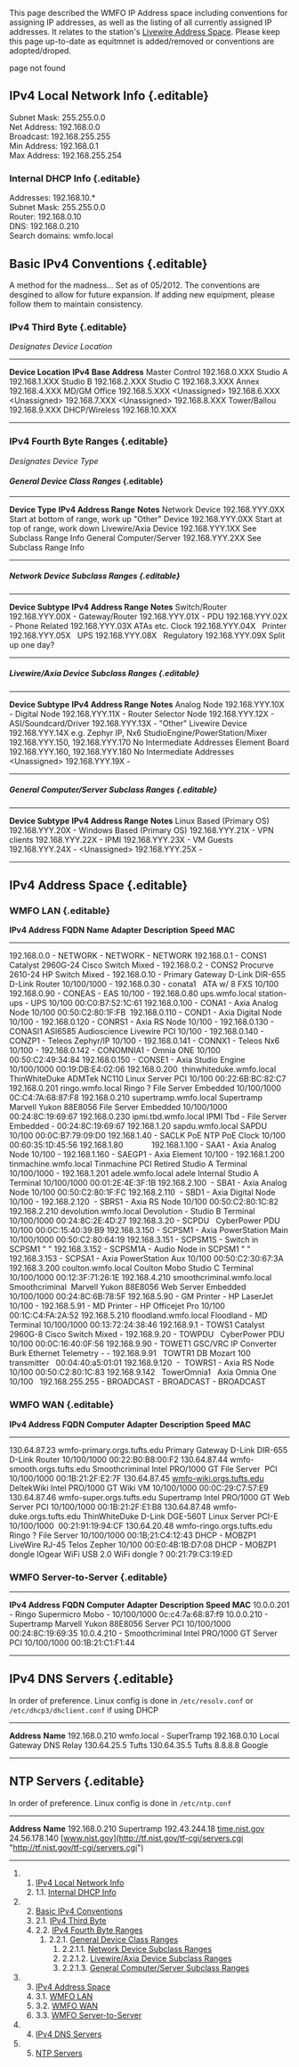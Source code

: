 This page described the WMFO IP Address space including conventions for
assigning IP addresses, as well as the listing of all currently assigned
IP addresses. It relates to the station's [Livewire Address
Space](https://wiki.wmfo.org/index.php?title=Operations/Diagrams_%26_Tables/LW_Address_Space "LW Address Space").
Please keep this page up-to-date as equitmnet is added/removed or
conventions are adopted/droped.

page not found

IPv4 Local Network Info {.editable}
-----------------------

Subnet Mask: 255.255.0.0\
 Net Address: 192.168.0.0\
 Broadcast: 192.168.255.255\
 Min Address: 192.168.0.1\
 Max Address: 192.168.255.254

### Internal DHCP Info {.editable}

Addresses: 192.168.10.\*\
 Subnet Mask: 255.255.0.0\
 Router: 192.168.0.10\
 DNS: 192.168.0.210\
 Search domains: wmfo.local

Basic IPv4 Conventions {.editable}
----------------------

A method for the madness... Set as of 05/2012. The conventions are
desgined to allow for future expansion. If adding new equipment, please
follow them to maintain consistency.

### IPv4 Third Byte {.editable}

*Designates Device Location*

  --------------------- -----------------------
  **Device Location**   **IPv4 Base Address**
  Master Control        192.168.0.XXX
  Studio A              192.168.1.XXX
  Studio B              192.168.2.XXX
  Studio C              192.168.3.XXX
  Annex                 192.168.4.XXX
  MD/GM Office          192.168.5.XXX
  \<Unassigned\>        192.168.6.XXX
  \<Unassigned\>        192.168.7.XXX
  \<Unassigned\>        192.168.8.XXX
  Tower/Ballou          192.168.9.XXX
  DHCP/Wireless         192.168.10.XXX
  --------------------- -----------------------

### IPv4 Fourth Byte Ranges {.editable}

*Designates Device Type*

#### *General Device Class Ranges* {.editable}

  ------------------------- ------------------------ -----------------------------------
  **Device Type**           **IPv4 Address Range**   **Notes**
  Network Device            192.168.YYY.0XX          Start at bottom of range, work up
  "Other" Device            192.168.YYY.0XX          Start at top of range, work down
  Livewire/Axia Device      192.168.YYY.1XX          See Subclass Range Info
  General Computer/Server   192.168.YYY.2XX          See Subclass Range Info
  ------------------------- ------------------------ -----------------------------------

##### Network Device Subclass Ranges {.editable}

  -------------------- ------------------------ -------------------
  **Device Subtype**   **IPv4 Address Range**   **Notes**
  Switch/Router        192.168.YYY.00X          -
  Gateway/Router       192.168.YYY.01X          -
  PDU                  192.168.YYY.02X          -
  Phone Related        192.168.YYY.03X          ATAs etc.
  Clock                192.168.YYY.04X           
  Printer              192.168.YYY.05X           
  UPS                  192.168.YYY.08X           
  Regulatory           192.168.YYY.09X          Split up one day?
  -------------------- ------------------------ -------------------

##### Livewire/Axia Device Subclass Ranges {.editable}

  --------------------------------- ---------------------------------- ---------------------------
  **Device Subtype**                **IPv4 Address Range**             **Notes**
  Analog Node                       192.168.YYY.10X                    -
  Digital Node                      192.168.YYY.11X                    -
  Router Selector Node              192.168.YYY.12X                    -
  ASI/Soundcard/Driver              192.168.YYY.13X                    -
  "Other" Livewire Device           192.168.YYY.14X                    e.g. Zephyr IP, Nx6
  StudioEngine/PowerStation/Mixer   192.168.YYY.150, 192.168.YYY.170   No Intermediate Addresses
  Element Board                     192.168.YYY.160, 192.168.YYY.180   No Intermediate Addresses
  \<Unassigned\>                    192.168.YYY.19X                    -
  --------------------------------- ---------------------------------- ---------------------------

##### General Computer/Server Subclass Ranges {.editable}

  ---------------------------- ------------------------ -----------
  **Device Subtype**           **IPv4 Address Range**   **Notes**
  Linux Based (Primary OS)     192.168.YYY.20X          -
  Windows Based (Primary OS)   192.168.YYY.21X          -
  VPN clients                  192.168.YYY.22X          -
  IPMI                         192.168.YYY.23X          -
  VM Guests                    192.168.YYY.24X          -
  \<Unassigned\>               192.168.YYY.25X          -
  ---------------------------- ------------------------ -----------

IPv4 Address Space {.editable}
------------------

### WMFO LAN {.editable}

  **IPv4 Address**   **FQDN**                    **Name**          **Adapter**              **Description**             **Speed**     **MAC**
  ------------------ --------------------------- ----------------- ------------------------ --------------------------- ------------- --------------------
  192.168.0.0        -                           NETWORK           -                        NETWORK                     -             NETWORK
  192.168.0.1        -                           CONS1             Catalyst 2960G-24        Cisco Switch                Mixed         -
  192.168.0.2        -                           CONS2             Procurve 2610-24         HP Switch                   Mixed         -
  192.168.0.10       -                           Primary Gateway   D-Link DIR-655           D-Link Router               10/100/1000   -
  192.168.0.30       -                           conata1                                    ATA w/ 8 FXS                10/100         
  192.168.0.90       -                           CONEAS            -                        EAS                         10/100        -
  192.168.0.80       ups.wmfo.local              station-ups       -                        UPS                         10/100        00:C0:B7:52:1C:61
  192.168.0.100      -                           CONA1             -                        Axia Analog Node            10/100        00:50:C2:80:1F:FB 
  192.168.0.110      -                           COND1             -                        Axia Digital Node           10/100        -
  192.168.0.120      -                           CONRS1            -                        Axia RS Node                10/100        -
  192.168.0.130      -                           CONASI1           ASI6585                  Audioscience Livewire PCI   10/100        -
  192.168.0.140      -                           CONZP1            -                        Teleos Zephyr/IP            10/100        -
  192.168.0.141      -                           CONNX1            -                        Teleos Nx6                  10/100        -
  192.168.0.142      -                           CONOMNIA1         -                        Omnia ONE                   10/100        00:50:C2:49:34:84
  192.168.0.150      -                           CONSE1            -                        Axia Studio Engine          10/100/1000   00:19:DB:E4:02:06
  192.168.0.200      thinwhiteduke.wmfo.local    ThinWhiteDuke     ADMTek NC110             Linux Server PCI            10/100        00:22:6B:BC:82:C7
  192.168.0.201      ringo.wmfo.local            Ringo             ?                        File Server Embedded        10/100/1000   0C:C4:7A:68:87:F8
  192.168.0.210      supertramp.wmfo.local       Supertramp        Marvell Yukon 88E8056    File Server Embedded        10/100/1000   00:24:8C:19:69:67
  192.168.0.230      ipmi.tbd.wmfo.local         IPMI Tbd          -                        File Server Embedded        -             00:24:8C:19:69:67
  192.168.1.20       sapdu.wmfo.local            SAPDU                                                                  10/100        00:0C:B7:79:09:D0
  192.168.1.40       -                           SACLK             PoE                      NTP PoE Clock               10/100        00:60:35:1D:45:56
  192.168.1.80                                                                                                                         
  192.168.1.100      -                           SAA1              -                        Axia Analog Node            10/100        -
  192.168.1.160      -                           SAEGP1            -                        Axia Element                10/100        -
  192.168.1.200      tinmachine.wmfo.local       Tinmachine        PCI                      Retired Studio A Terminal   10/100/1000   -
  192.168.1.201      adele.wmfo.local            adele             Internal                 Studio A Terminal           10/100/1000   00:01:2E:4E:3F:1B
  192.168.2.100       -                          SBA1              -                        Axia Analog Node            10/100        00:50:C2:80:1F:FC
  192.168.2.110       -                          SBD1              -                        Axia Digital Node           10/100        -
  192.168.2.120       -                          SBRS1             -                        Axia RS Node                10/100        00:50:C2:80:1C:82
  192.168.2.210      devolution.wmfo.local       Devolution        -                        Studio B Terminal           10/100/1000   00:24:8C:2E:4D:27
  192.168.3.20       -                           SCPDU                                      CyberPower PDU              10/100        00:0C:15:40:39:B9
  192.168.3.150      -                           SCPSM1            -                        Axia PowerStation Main      10/100/1000   00:50:C2:80:64:19
  192.168.3.151      -                           SCPSM1S           -                        Switch in SCPSM1            "             "
  192.168.3.152      -                           SCPSM1A           -                        Audio Node in SCPSM1        "             "
  192.168.3.153      -                           SCPSA1            -                        Axia PowerStation Aux       10/100        00:50:C2:30:67:3A
  192.168.3.200      coulton.wmfo.local          Coulton           Mobo                     Studio C Terminal           10/100/1000   00:12:3F:71:26:1E
  192.168.4.210      smoothcriminal.wmfo.local   Smoothcriminal     Marvell Yukon 88E8056   Web Server Embedded         10/100/1000   00:24:8C:6B:78:5F
  192.168.5.90       -                           GM Printer        -                        HP LaserJet                 10/100        -
  192.168.5.91       -                           MD Printer        -                        HP Officejet Pro            10/100        00:1C:C4:FA:2A:52
  192.168.5.210      floodland.wmfo.local        Floodland         -                        MD Terminal                 10/100/1000   00:13:72:24:38:46
  192.168.9.1        -                           TOWS1             Catalyst 2960G-8         Cisco Switch                Mixed         -
  192.168.9.20       -                           TOWPDU                                     CyberPower PDU              10/100        00:0C:16:40:0F:56
  192.168.9.90       -                           TOWET1            GSC/VRC IP Converter     Burk Ethernet Telemetry     -             -
  192.168.9.91                                   TOWTR1            DB Mozart 100            transmitter                               00:04:40:a5:01:01
  192.168.9.120      -                            TOWRS1           -                        Axia RS Node                10/100        00:50:C2:80:1C:83
  192.168.9.142                                  TowerOmnia1                                Axia Omnia One              10/100         
  192.168.255.255    -                           BROADCAST         -                        BROADCAST                   -             BROADCAST

### WMFO WAN {.editable}

  **IPv4 Address**   **FQDN**                                                                                         **Computer**      **Adapter**           **Description**      **Speed**     **MAC**
  ------------------ ------------------------------------------------------------------------------------------------ ----------------- --------------------- -------------------- ------------- --------------------
  130.64.87.23       wmfo-primary.orgs.tufts.edu                                                                      Primary Gateway   D-Link DIR-655        D-Link Router        10/100/1000   00:22:B0:B8:00:F2
  130.64.87.44       wmfo-smooth.orgs.tufts.edu                                                                       Smoothcriminal    Intel PRO/1000 GT     File Server  PCI     10/100/1000   00:1B:21:2F:E2:7F
  130.64.87.45       [wmfo-wiki.orgs.tufts.edu](http://wmfo-wiki.orgs.tufts.edu "http://wmfo-wiki.orgs.tufts.edu/")   DeltekWiki        Intel PRO/1000 GT     Wiki VM              10/100/1000   00:0C:29:C7:57:E9
  130.64.87.46       wmfo-super.orgs.tufts.edu                                                                        Supertramp        Intel PRO/1000 GT     Web Server PCI       10/100/1000   00:1B:21:2F:E1:B8
  130.64.87.48       wmfo-duke.orgs.tufts.edu                                                                         ThinWhiteDuke     D-Link DGE-560T       Linux Server PCI-E   10/100/1000    00:21:91:19:94:CF
  130.64.20.48       wmfo-ringo.orgs.tufts.edu                                                                        Ringo             ?                     File Server          10/100/1000   00:1B;21:C4:12:43
  DHCP               -                                                                                                MOBZP1            LiveWire RJ-45        Telos Zepher         10/100        00:E0:4B:1B:D7:08
  DHCP               -                                                                                                MOBZP1 dongle     IOgear WiFi USB 2.0   WiFi dongle          ?             00:21:79:C3:19:ED

### WMFO Server-to-Server {.editable}

  ------------------ ---------- ---------------- ----------------------- ----------------- ------------- -------------------
  **IPv4 Address**   **FQDN**   **Computer**     **Adapter**             **Description**   **Speed**     **MAC**
  10.0.0.201         -          Ringo            Supermicro Mobo         -                 10/100/1000   0c:c4:7a:68:87:f9
  10.0.0.210         -          Supertramp       Marvell Yukon 88E8056   Server PCI        10/100/1000   00:24:8C:19:69:35
  10.0.4.210         -          Smoothcriminal   Intel PRO/1000 GT       Server PCI        10/100/1000   00:1B:21:C1:F1:44
  ------------------ ---------- ---------------- ----------------------- ----------------- ------------- -------------------

IPv4 DNS Servers {.editable}
----------------

In order of preference. Linux config is done in `/etc/resolv.conf​` or
`/etc/dhcp3/dhclient.conf` if using DHCP

  --------------- -------------------------
  **Address**     **Name**
  192.168.0.210   wmfo.local - SuperTramp
  192.168.0.10    Local Gateway DNS Relay
  130.64.25.5     Tufts
  130.64.35.5     Tufts
  8.8.8.8         Google
  --------------- -------------------------

NTP Servers {.editable}
-----------

In order of preference. Linux config is done in `/etc/ntp.conf`

  --------------- --------------------------------------------------------------------------------------------------------------
  **Address**     **Name**
  192.168.0.210   Supertramp
  192.43.244.18   [time.nist.gov](http://www.pool.ntp.org/scores/192.43.244.18 "http://www.pool.ntp.org/scores/192.43.244.18")
  24.56.178.140   [www.nist.gov](http://tf.nist.gov/tf-cgi/servers.cgi "http://tf.nist.gov/tf-cgi/servers.cgi")
  --------------- --------------------------------------------------------------------------------------------------------------

1.  1. [IPv4 Local Network Info](#IPv4_Local_Network_Info)
    1.  1.1. [Internal DHCP Info](#Internal_DHCP_Info)

2.  2. [Basic IPv4 Conventions](#Basic_IPv4_Conventions)
    1.  2.1. [IPv4 Third Byte](#IPv4_Third_Byte)
    2.  2.2. [IPv4 Fourth Byte Ranges](#IPv4_Fourth_Byte_Ranges)
        1.  2.2.1. [General Device Class
            Ranges](#General_Device_Class_Ranges)
            1.  2.2.1.1. [Network Device Subclass
                Ranges](#Network_Device_Subclass_Ranges)
            2.  2.2.1.2. [Livewire/Axia Device Subclass
                Ranges](#Livewire.2FAxia_Device_Subclass_Ranges)
            3.  2.2.1.3. [General Computer/Server Subclass
                Ranges](#General_Computer.2FServer_Subclass_Ranges)

3.  3. [IPv4 Address Space](#IPv4_Address_Space)
    1.  3.1. [WMFO LAN](#WMFO_LAN)
    2.  3.2. [WMFO WAN](#WMFO_WAN)
    3.  3.3. [WMFO Server-to-Server](#WMFO_Server-to-Server)

4.  4. [IPv4 DNS Servers](#IPv4_DNS_Servers)
5.  5. [NTP Servers](#NTP_Servers)

